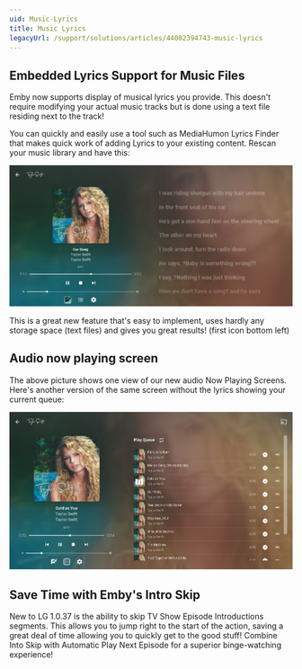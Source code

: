 ```yaml
---
uid: Music-Lyrics
title: Music Lyrics
legacyUrl: /support/solutions/articles/44002394743-music-lyrics
---
```


## Embedded Lyrics Support for Music Files

Emby now supports display of musical lyrics you provide.  This doesn't require modifying your actual music tracks but is done using a text file residing next to the track!


You can quickly and easily use a tool such as MediaHumon Lyrics Finder that makes quick work of adding Lyrics to your existing content.  Rescan your music library and have this:

![Music Lyrics1](images/server/music_lyrics1.png)

This is a great new feature that's easy to implement, uses hardly any storage space (text files) and gives you great results! (first icon bottom left)

 
## Audio now playing screen

The above picture shows one view of our new audio Now Playing Screens. Here's another version of the same screen without the lyrics showing your current queue:

![Music Lyrics2](images/server/music_lyrics2.png)


## Save Time with Emby's Intro Skip

New to LG 1.0.37 is the ability to skip TV Show Episode Introductions segments. This allows you to jump right to the start of the action, saving a great deal of time allowing you to quickly get to the good stuff! Combine Into Skip with Automatic Play Next Episode for a superior binge-watching experience!

